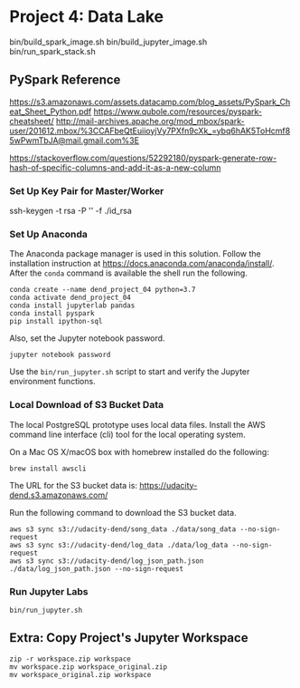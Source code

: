 # Project 4: Data Lake

bin/build_spark_image.sh
bin/build_jupyter_image.sh
bin/run_spark_stack.sh

## PySpark Reference

https://s3.amazonaws.com/assets.datacamp.com/blog_assets/PySpark_Cheat_Sheet_Python.pdf
https://www.qubole.com/resources/pyspark-cheatsheet/
http://mail-archives.apache.org/mod_mbox/spark-user/201612.mbox/%3CCAFbeQtEuiioyjVy7PXfn9cXk_=ybq6hAK5ToHcmf85wPwmTbJA@mail.gmail.com%3E

https://stackoverflow.com/questions/52292180/pyspark-generate-row-hash-of-specific-columns-and-add-it-as-a-new-column

### Set Up Key Pair for Master/Worker

ssh-keygen -t rsa -P '' -f ./id_rsa

### Set Up Anaconda

The Anaconda package manager is used in this solution.
Follow the installation instruction at <https://docs.anaconda.com/anaconda/install/>.
After the `conda` command is available the shell run the following.

    conda create --name dend_project_04 python=3.7
    conda activate dend_project_04
    conda install jupyterlab pandas
    conda install pyspark
    pip install ipython-sql

Also, set the Jupyter notebook password.

    jupyter notebook password

Use the `bin/run_jupyter.sh` script to start and verify the Jupyter environment functions.


### Local Download of S3 Bucket Data

The local PostgreSQL prototype uses local data files. Install the AWS command line interface (cli)
tool for the local operating system.

On a Mac OS X/macOS box with homebrew installed do the following:

    brew install awscli

The URL for the S3 bucket data is: https://udacity-dend.s3.amazonaws.com/

Run the following command to download the S3 bucket data.

    aws s3 sync s3://udacity-dend/song_data ./data/song_data --no-sign-request
    aws s3 sync s3://udacity-dend/log_data ./data/log_data --no-sign-request
    aws s3 sync s3://udacity-dend/log_json_path.json ./data/log_json_path.json --no-sign-request



### Run Jupyter Labs

    bin/run_jupyter.sh


## Extra: Copy Project's Jupyter Workspace

    zip -r workspace.zip workspace
    mv workspace.zip workspace_original.zip
    mv workspace_original.zip workspace
